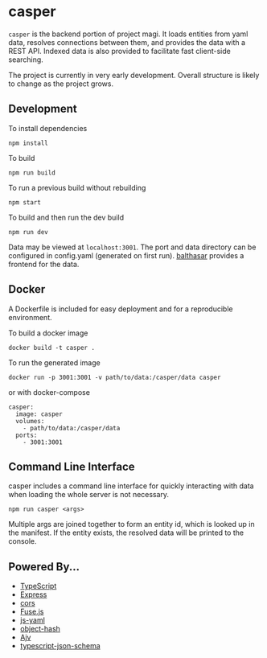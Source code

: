 # casper

`casper` is the backend portion of project magi. It loads entities from yaml data, resolves connections between them, and provides the data with a REST API. Indexed data is also provided to facilitate fast client-side searching.

The project is currently in very early development. Overall structure is likely to change as the project grows.

## Development

To install dependencies

`npm install`

To build

`npm run build`

To run a previous build without rebuilding

`npm start`

To build and then run the dev build

`npm run dev`

Data may be viewed at `localhost:3001`. The port and data directory can be configured in config.yaml (generated on first run). [balthasar](https://github.com/Drowrin/balthasar) provides a frontend for the data.

## Docker

A Dockerfile is included for easy deployment and for a reproducible environment.

To build a docker image

`docker build -t casper .`

To run the generated image

`docker run -p 3001:3001 -v path/to/data:/casper/data casper`

or with docker-compose

```
casper:
  image: casper
  volumes:
    - path/to/data:/casper/data
  ports:
    - 3001:3001
```

## Command Line Interface

casper includes a command line interface for quickly interacting with data when loading the whole server is not necessary.

`npm run casper <args>`

Multiple args are joined together to form an entity id, which is looked up in the manifest. If the entity exists, the resolved data will be printed to the console.

## Powered By...

-   [TypeScript](https://www.typescriptlang.org/)
-   [Express](https://expressjs.com/)
-   [cors](https://www.npmjs.com/package/cors)
-   [Fuse.js](https://fusejs.io/)
-   [js-yaml](https://www.npmjs.com/package/js-yaml)
-   [object-hash](https://www.npmjs.com/package/object-hash)
-   [Ajv](https://ajv.js.org/)
-   [typescript-json-schema](https://github.com/YousefED/typescript-json-schema)
